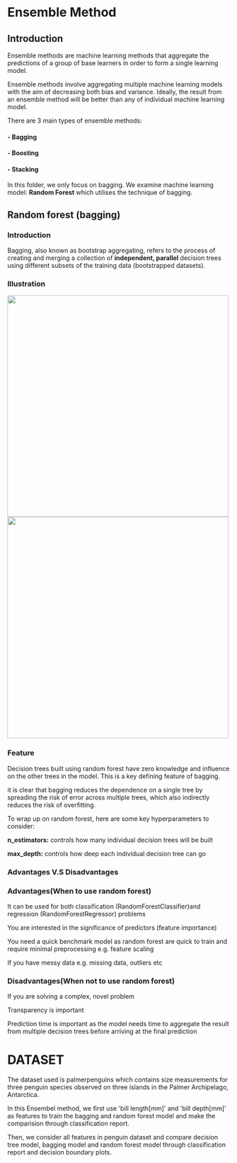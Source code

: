 # Ensemble Method

## Introduction

Ensemble methods are machine learning methods that aggregate the predictions of a group of base learners in order to form a single learning model.

Ensemble methods involve aggregating multiple machine learning models with the aim of decreasing both bias and variance. 
Ideally, the result from an ensemble method will be better than any of individual machine learning model.

There are 3 main types of ensemble methods:

#### - Bagging

#### - Boosting

#### - Stacking

In this folder, we only focus on bagging. We examine machine learning model: **Random Forest** which utilises the technique of bagging.

## Random forest (bagging)

### Introduction

Bagging, also known as bootstrap aggregating, refers to the process of creating and merging a collection of **independent, parallel** decision trees using different subsets of the training data (bootstrapped datasets).

### Illustration

<img src="https://user-images.githubusercontent.com/98184249/163267120-b4199e55-19db-41c7-9bf6-2143e5081385.svg" width="500px">
<img src="https://user-images.githubusercontent.com/98184249/163267466-20c445f3-90dc-49d1-8a87-9a301d169be2.png" width="500px">


### Feature

Decision trees built using random forest have zero knowledge and influence on the other trees in the model. This is a key defining feature of bagging.

it is clear that bagging reduces the dependence on a single tree by spreading the risk of error across multiple trees, which also indirectly reduces 
the risk of overfitting.

To wrap up on random forest, here are some key hyperparameters to consider:

**n_estimators:** controls how many individual decision trees will be built

**max_depth:** controls how deep each individual decision tree can go


### Advantages V.S Disadvantages

### Advantages(When to use random forest)

It can be used for both classification (RandomForestClassifier)and regression (RandomForestRegressor) problems

You are interested in the significance of predictors (feature importance)

You need a quick benchmark model as random forest are quick to train and require minimal preprocessing e.g. feature scaling

If you have messy data e.g. missing data, outliers etc

### Disadvantages(When not to use random forest)

If you are solving a complex, novel problem

Transparency is important

Prediction time is important as the model needs time to aggregate the result from multiple decision trees before arriving at the final prediction


# DATASET

The dataset used is palmerpenguins which contains size measurements for three penguin species observed on three islands in the Palmer Archipelago, Antarctica.

In this Ensembel method, we first use 'bill length[mm]' and 'bill depth[mm]' as features to train the bagging and random forest model and make the comparision through classification report.

Then, we consider all features in penguin dataset and compare decision tree model, bagging model and random forest model through classification report and decision boundary plots.

